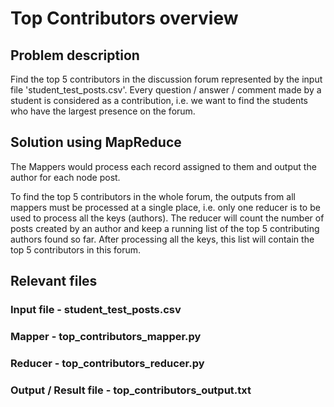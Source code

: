 # Top Contributors overview

## Problem description

Find the top 5 contributors in the discussion forum represented by the input file 'student_test_posts.csv'. 
Every question / answer / comment made by a student is considered as a contribution, i.e. we want to find the students who have the largest presence on the forum.

## Solution using MapReduce

The Mappers would process each record assigned to them and output the author for each node post. 

To find the top 5 contributors in the whole forum, the outputs from all mappers must be processed at a single place, i.e. only one reducer is to be used to process all the keys (authors). The reducer will count the number of posts created by an author and keep a running list of the top 5 contributing authors found so far. After processing all the keys, this list will contain the top 5 contributors in this forum.

## Relevant files

### Input file - student_test_posts.csv

### Mapper - top_contributors_mapper.py

### Reducer - top_contributors_reducer.py

### Output / Result file - top_contributors_output.txt
